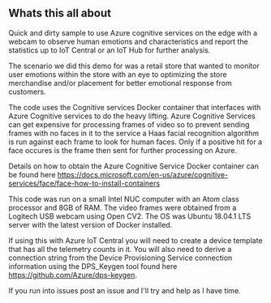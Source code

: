 ## Whats this all about

Quick and dirty sample to use Azure cognitive services on the edge with a webcam to observe human emotions and characteristics and report the statistics up to IoT Central or an IoT Hub for further analysis.

The scenario we did this demo for was a retail store that wanted to monitor user emotions within the store with an eye to optimizing the store merchandise and/or placement for better emotional response from customers. 

The code uses the Cognitive services Docker container that interfaces with Azure Cognitive services to do the heavy lifting.  Azure Cognitive Services can get expensive for processing frames of video so to prevent sending frames with no faces in it to the service a Haas facial recognition algorithm is run against each frame to look for human faces.  Only if a positive hit for a face occures is the frame then sent for further processing on Azure.

Details on how to obtain the Azure Cognitive Service Docker container can be found here https://docs.microsoft.com/en-us/azure/cognitive-services/face/face-how-to-install-containers

This code was run on a small Intel NUC computer with an Atom class processor and 8GB of RAM.  The video frames were obtained from a Logitech USB webcam using Open CV2.  The OS was Ubuntu 18.04.1 LTS server with the latest version of Docker installed.

If using this with Azure IoT Central you will need to create a device template that has all the telemetry counts in it.  You will also need to derive a connection string from the Device Provisioning Service connection information using the DPS_Keygen tool found here https://github.com/Azure/dps-keygen.

If you run into issues post an issue and I'll try and help as I have time.

